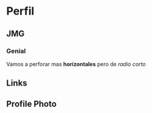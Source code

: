 # Perfil
## JMG
### Genial
Vamos a perforar mas **horizontales** pero de *radio corto*

## Links

## Profile Photo
